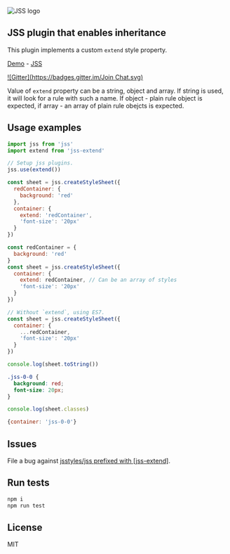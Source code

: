 ![JSS logo](https://avatars1.githubusercontent.com/u/9503099?v=3&s=60)

## JSS plugin that enables inheritance

This plugin implements a custom `extend` style property.

[Demo](http://jsstyles.github.io/jss-examples/index.html#plugin-jss-extend) -
[JSS](https://github.com/jsstyles/jss)

[![Gitter](https://badges.gitter.im/Join Chat.svg)](https://gitter.im/jsstyles/jss?utm_source=badge&utm_medium=badge&utm_campaign=pr-badge&utm_content=badge)

Value of `extend` property can be a string, object and array. If string is used, it will look for a rule with such a name. If object - plain rule object is expected, if array - an array of plain rule obejcts is expected.


## Usage examples

```javascript
import jss from 'jss'
import extend from 'jss-extend'

// Setup jss plugins.
jss.use(extend())

const sheet = jss.createStyleSheet({
  redContainer: {
    background: 'red'
  },
  container: {
    extend: 'redContainer',
    'font-size': '20px'
  }
})

const redContainer = {
  background: 'red'
}
const sheet = jss.createStyleSheet({
  container: {
    extend: redContainer, // Can be an array of styles
    'font-size': '20px'
  }
})

// Without `extend`, using ES7.
const sheet = jss.createStyleSheet({
  container: {
    ...redContainer,
    'font-size': '20px'
  }
})

console.log(sheet.toString())
```

```css
.jss-0-0 {
  background: red;
  font-size: 20px;
}
```

```javascript
console.log(sheet.classes)
```
```javascript
{container: 'jss-0-0'}
```

## Issues

File a bug against [jsstyles/jss prefixed with \[jss-extend\]](https://github.com/jsstyles/jss/issues/new?title=[jss-extend]%20).

## Run tests

```bash
npm i
npm run test
```

## License

MIT
